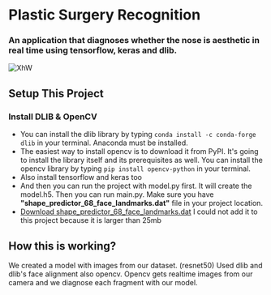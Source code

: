 # Plastic Surgery Recognition
### An application that diagnoses whether the nose is aesthetic in real time using tensorflow, keras and dlib.
![XhW](https://i.imgur.com/qHAcfhX.gif)
## Setup This Project
### Install DLIB & OpenCV
- You can install the dlib library by typing ```conda install -c conda-forge dlib``` in your terminal. Anaconda must be installed.
- The easiest way to install opencv is to download it from PyPI. It's going to install the library itself and its prerequisites as well. You can install the opencv library by typing ```pip install opencv-python``` in your terminal.
- Also install tensorflow and keras too
- And then you can run the project with model.py first. It will create the model.h5. Then you can run main.py. Make sure you have **"shape_predictor_68_face_landmarks.dat"** file in your project location.
- [Download shape_predictor_68_face_landmarks.dat](https://github.com/coneypo/Dlib_face_detection_from_camera/raw/master/data/dlib/shape_predictor_68_face_landmarks.dat) I could not add it to this project because it is larger than 25mb
## How this is working?
We created a model with images from our dataset. (resnet50)
Used dlib and dlib's face alignment also opencv.
Opencv gets realtime images from our camera and we diagnose each fragment with our model.
